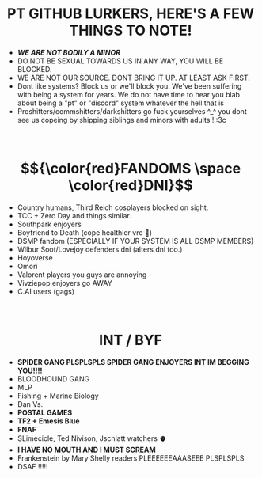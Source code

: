 
<h1 align="center">PT GITHUB LURKERS, HERE'S A FEW THINGS TO NOTE!</h1>
 
- _**WE ARE NOT BODILY A MINOR**_
- DO NOT BE SEXUAL TOWARDS US IN ANY WAY, YOU WILL BE BLOCKED.
- WE ARE NOT OUR SOURCE. DONT BRING IT UP. AT LEAST ASK FIRST.
- Dont like systems? Block us or we'll block you. We've been suffering with being a system for years. We do not have time to hear you blab about being a "pt" or "discord" system whatever the hell that is
- Proshitters/commshitters/darkshitters go fuck yourselves ^_^ you dont see us copeing by shipping siblings and minors with adults ! :3c
<br/><br/><br/>
<h1 align="center"> $${\color{red}FANDOMS \space \color{red}DNI}$$</h1>

- Country humans, Third Reich cosplayers blocked on sight.
- TCC + Zero Day and things similar.
- Southpark enjoyers
- Boyfriend to Death (cope healthier vro 🥀)
- DSMP fandom (ESPECIALLY IF YOUR SYSTEM IS ALL DSMP MEMBERS)
- Wilbur Soot/Lovejoy defenders dni (alters dni too.)
- Hoyoverse
- Omori
- Valorent players you guys are annoying
- Vivziepop enjoyers go AWAY
- C.AI users (gags)
<br/><br/><br/>
<h1 align="center">INT / BYF</h1> 

+ **SPIDER GANG PLSPLSPLS SPIDER GANG ENJOYERS INT IM BEGGING YOU!!!!**
+ BLOODHOUND GANG
+  MLP
+ Fishing + Marine Biology
+ Dan Vs.
+ **POSTAL GAMES**
+ **TF2 + Emesis Blue**
+ **FNAF**
+ SLimecicle, Ted Nivison, Jschlatt watchers 🫀
+ **I HAVE NO MOUTH AND I MUST SCREAM**
+ Frankenstein by Mary Shelly readers PLEEEEEEAAASEEE PLSPLSPLS
+ DSAF !!!!!
